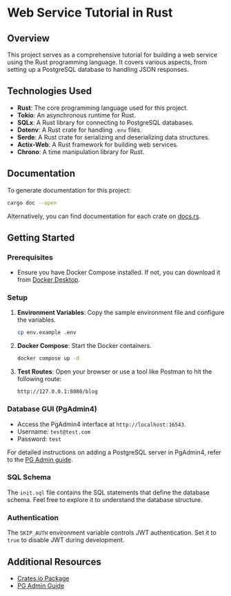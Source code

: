 # Web Service Tutorial in Rust

## Overview

This project serves as a comprehensive tutorial for building a web service using the Rust programming language. It covers various aspects, from setting up a PostgreSQL database to handling JSON responses.

## Technologies Used

- **Rust**: The core programming language used for this project.
- **Tokio**: An asynchronous runtime for Rust.
- **SQLx**: A Rust library for connecting to PostgreSQL databases.
- **Dotenv**: A Rust crate for handling `.env` files.
- **Serde**: A Rust crate for serializing and deserializing data structures.
- **Actix-Web**: A Rust framework for building web services.
- **Chrono**: A time manipulation library for Rust.

## Documentation

To generate documentation for this project:

```bash
cargo doc --open
```

Alternatively, you can find documentation for each crate on [docs.rs](https://docs.rs/).

## Getting Started

### Prerequisites

- Ensure you have Docker Compose installed. If not, you can download it from [Docker Desktop](https://www.docker.com/products/docker-desktop).

### Setup

1. **Environment Variables**: Copy the sample environment file and configure the variables.

    ```bash
    cp env.example .env
    ```

2. **Docker Compose**: Start the Docker containers.

    ```bash
    docker compose up -d
    ```

3. **Test Routes**: Open your browser or use a tool like Postman to hit the following route:

    ```
    http://127.0.0.1:8080/blog
    ```

### Database GUI (PgAdmin4)

- Access the PgAdmin4 interface at `http://localhost:16543`.
- Username: `test@test.com`
- Password: `test`

For detailed instructions on adding a PostgreSQL server in PgAdmin4, refer to the [PG Admin guide](https://onexlab-io.medium.com/docker-compose-postgres-initdb-ba0021deef76).

### SQL Schema

The `init.sql` file contains the SQL statements that define the database schema. Feel free to explore it to understand the database structure.

### Authentication

The `SKIP_AUTH` environment variable controls JWT authentication. Set it to `true` to disable JWT during development.

## Additional Resources

- [Crates.io Package](https://crates.io/crates/webservice_tutorial)
- [PG Admin Guide](https://onexlab-io.medium.com/docker-compose-postgres-initdb-ba0021deef76)

